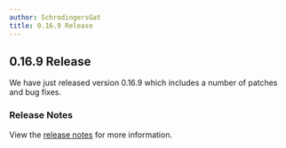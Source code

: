 ```yaml
---
author: SchrodingersGat
title: 0.16.9 Release
---
```


## 0.16.9 Release

We have just released version 0.16.9 which includes a number of patches and bug fixes. 

### Release Notes

View the [release notes](https://github.com/inventree/InvenTree/releases/tag/0.16.9) for more information.
